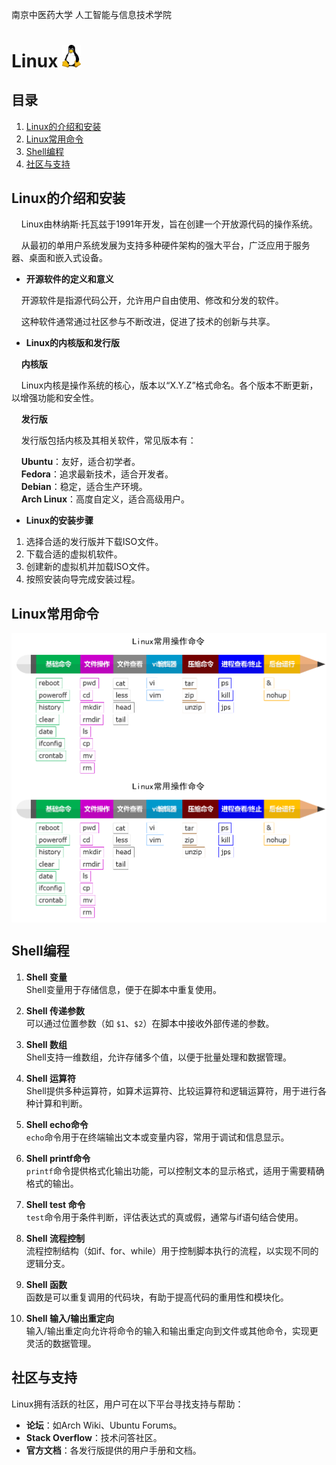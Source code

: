 南京中医药大学 人工智能与信息技术学院

# Linux <img src="figures/linux.logo.png" alt="图标" style="width:30px;" />

## 目录  

1. [Linux的介绍和安装](#Linux的介绍和安装)  
2. [Linux常用命令](#Linux常用命令)  
3. [Shell编程](#Shell编程)  
4. [社区与支持](#社区与支持) 

## Linux的介绍和安装

&nbsp;&nbsp;&nbsp;&nbsp;Linux由林纳斯·托瓦兹于1991年开发，旨在创建一个开放源代码的操作系统。

&nbsp;&nbsp;&nbsp;&nbsp;从最初的单用户系统发展为支持多种硬件架构的强大平台，广泛应用于服务器、桌面和嵌入式设备。  

- **开源软件的定义和意义**

&nbsp;&nbsp;&nbsp;&nbsp;开源软件是指源代码公开，允许用户自由使用、修改和分发的软件。

&nbsp;&nbsp;&nbsp;&nbsp;这种软件通常通过社区参与不断改进，促进了技术的创新与共享。  

- **Linux的内核版和发行版**  

&nbsp;&nbsp;&nbsp;&nbsp;**内核版**  

&nbsp;&nbsp;&nbsp;&nbsp;Linux内核是操作系统的核心，版本以“X.Y.Z”格式命名。各个版本不断更新，以增强功能和安全性。  

&nbsp;&nbsp;&nbsp;&nbsp;**发行版**  

&nbsp;&nbsp;&nbsp;&nbsp;发行版包括内核及其相关软件，常见版本有：  

&nbsp;&nbsp;&nbsp;&nbsp;**Ubuntu**：友好，适合初学者。  
&nbsp;&nbsp;&nbsp;&nbsp;**Fedora**：追求最新技术，适合开发者。  
&nbsp;&nbsp;&nbsp;&nbsp;**Debian**：稳定，适合生产环境。  
&nbsp;&nbsp;&nbsp;&nbsp;**Arch Linux**：高度自定义，适合高级用户。  

- **Linux的安装步骤**  

1. 选择合适的发行版并下载ISO文件。  
2. 下载合适的虚拟机软件。  
3. 创建新的虚拟机并加载ISO文件。  
4. 按照安装向导完成安装过程。 


## Linux常用命令

<div style="display: flex; justify-content: center;">  

  <img src="figures/command.png" alt="图片" style="width: 800px;" />  

</div>  

<div style="display: flex; justify-content: center;">  
  
  <img src="figures/command.png" alt="图片" style="width: 800px;" />  
  
</div>  


## Shell编程

1. **Shell 变量**  
   Shell变量用于存储信息，便于在脚本中重复使用。  

2. **Shell 传递参数**  
   可以通过位置参数（如 `$1`、`$2`）在脚本中接收外部传递的参数。  

3. **Shell 数组**  
   Shell支持一维数组，允许存储多个值，以便于批量处理和数据管理。  

4. **Shell 运算符**  
   Shell提供多种运算符，如算术运算符、比较运算符和逻辑运算符，用于进行各种计算和判断。  

5. **Shell echo命令**  
   `echo`命令用于在终端输出文本或变量内容，常用于调试和信息显示。  

6. **Shell printf命令**  
   `printf`命令提供格式化输出功能，可以控制文本的显示格式，适用于需要精确格式的输出。  

7. **Shell test 命令**  
   `test`命令用于条件判断，评估表达式的真或假，通常与if语句结合使用。  

8. **Shell 流程控制**  
   流程控制结构（如if、for、while）用于控制脚本执行的流程，以实现不同的逻辑分支。  

9. **Shell 函数**  
   函数是可以重复调用的代码块，有助于提高代码的重用性和模块化。  

10. **Shell 输入/输出重定向**  
    输入/输出重定向允许将命令的输入和输出重定向到文件或其他命令，实现更灵活的数据管理。
    

## 社区与支持  

Linux拥有活跃的社区，用户可在以下平台寻找支持与帮助：  

- **论坛**：如Arch Wiki、Ubuntu Forums。  
- **Stack Overflow**：技术问答社区。  
- **官方文档**：各发行版提供的用户手册和文档。
